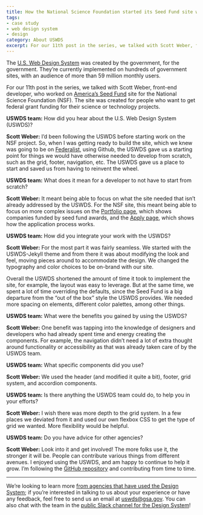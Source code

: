 ```yaml
---
title: How the National Science Foundation started its Seed Fund site with the Design System
tags:
- case study
- web design system
- design
category: About USWDS
excerpt: For our 11th post in the series, we talked with Scott Weber, front-end developer, who worked on America’s Seed Fund site for the National Science Foundation (NSF). The site was created for people who want to get federal grant funding for their science or technology projects.
---
```


The [U.S. Web Design System](https://designsystem.digital.gov/) was created by the government, for the government. They’re currently implemented on hundreds of government sites, with an audience of more than 59 million monthly users.

For our 11th post in the series, we talked with Scott Weber, front-end developer, who worked on [America’s Seed Fund](https://seedfund.nsf.gov/) site for the National Science Foundation (NSF). The site was created for people who want to get federal grant funding for their science or technology projects.

**USWDS team:** How did you hear about the U.S. Web Design System (USWDS)?

**Scott Weber:** I’d been following the USWDS before starting work on the NSF project. So, when I was getting ready to build the site, which we knew was going to be on [Federalist](https://federalist.fr.cloud.gov/), using Github, the USWDS gave us a starting point for things we would have otherwise needed to develop from scratch, such as the grid, footer, navigation, etc. The USWDS gave us a place to start and saved us from having to reinvent the wheel.

**USWDS team:** What does it mean for a developer to not have to start from scratch?

**Scott Weber:** It meant being able to focus on what the site needed that isn’t already addressed by the USWDS. For the NSF site, this meant being able to focus on more complex issues on the [Portfolio page](https://seedfund.nsf.gov/portfolio/), which shows companies funded by seed fund awards, and the [Apply page](https://seedfund.nsf.gov/apply/), which shows how the application process works.

**USWDS team:** How did you integrate your work with the USWDS?

**Scott Weber:** For the most part it was fairly seamless. We started with the USWDS-Jekyll theme and from there it was about modifying the look and feel, moving pieces around to accommodate the design. We changed the typography and color choices to be on-brand with our site.

Overall the USWDS shortened the amount of time it took to implement the site, for example, the layout was easy to leverage. But at the same time, we spent a lot of time overriding the defaults, since the Seed Fund is a big departure from the “out of the box” style the USWDS provides. We needed more spacing on elements, different color palettes, among other things.

**USWDS team:** What were the benefits you gained by using the USWDS?

**Scott Weber:** One benefit was tapping into the knowledge of designers and developers who had already spent time and energy creating the components. For example, the navigation didn’t need a lot of extra thought around functionality or accessibility as that was already taken care of by the USWDS team.

**USWDS team:** What specific components did you use?

**Scott Weber:**  We used the header (and modified it quite a bit), footer, grid system, and accordion components.

**USWDS team:** Is there anything the USWDS team could do, to help you in your efforts?

**Scott Weber:** I wish there was more depth to the grid system. In a few places we deviated from it and used our own flexbox CSS to get the type of grid we wanted. More flexibility would be helpful.

**USWDS team:** Do you have advice for other agencies?

**Scott Weber:** Look into it and get involved! The more folks use it, the stronger it will be. People can contribute various things from different avenues. I enjoyed using the USWDS, and am happy to continue to help it grow. I’m following the [GitHub repository](https://github.com/uswds/uswds) and contributing from time to time.

---

We’re looking to learn more [from agencies that have used the Design System](https://github.com/uswds/uswds/blob/develop/docs/WHO_IS_USING_USWDS.md); if you’re interested in talking to us about your experience or have any feedback, feel free to send us an email at [uswds@gsa.gov](mailto:uswds@gsa.gov). You can also chat with the team in the [public Slack channel for the Design System](https://chat.18f.gov/)!
